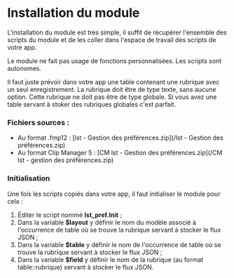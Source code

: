 # Installation du module

L'installation du module est très simple, il suffit de récupérer l'ensemble des scripts du module et de les coller dans l'espace de travail des scripts de votre app.

Le module ne fait pas usage de fonctions personnalisées. Les scripts sont autonomes.

Il faut juste prévoir dans votre app une table contenant une rubrique avec un seul enregistrement. La rubrique doit être de type texte, sans aucune option. Cette rubrique ne doit pas être de type globale. Si vous avez une table servant à stoker des rubriques globales c'est parfait.

### Fichiers sources :

* Au format .fmp12 : [lst - Gestion des préférences.zip](/lst - Gestion des préférences.zip)
* Au format Clip Manager 5 : [CM lst - Gestion des préférences.zip](/CM lst - gestion des préférences.zip)

### Initialisation

Une fois les scripts copiés dans votre app, il faut initialiser le module pour cela :

1. Éditer le script nommé **lst\_pref.Init** ;
2. Dans la variable **$layout** y définir le nom du modèle associé à l'occurrence de table où se trouve la rubrique servant à stocker le flux JSON ;
3. Dans la variable **$table** y définir le nom de l'occurrence de table où se trouve la rubrique servant à stocker le flux JSON ;
4. Dans la variable **$field** y définir le nom de la rubrique \(au format table::rubrique\) servant à stocker le flux JSON.



